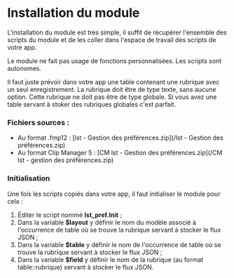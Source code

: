 # Installation du module

L'installation du module est très simple, il suffit de récupérer l'ensemble des scripts du module et de les coller dans l'espace de travail des scripts de votre app.

Le module ne fait pas usage de fonctions personnalisées. Les scripts sont autonomes.

Il faut juste prévoir dans votre app une table contenant une rubrique avec un seul enregistrement. La rubrique doit être de type texte, sans aucune option. Cette rubrique ne doit pas être de type globale. Si vous avez une table servant à stoker des rubriques globales c'est parfait.

### Fichiers sources :

* Au format .fmp12 : [lst - Gestion des préférences.zip](/lst - Gestion des préférences.zip)
* Au format Clip Manager 5 : [CM lst - Gestion des préférences.zip](/CM lst - gestion des préférences.zip)

### Initialisation

Une fois les scripts copiés dans votre app, il faut initialiser le module pour cela :

1. Éditer le script nommé **lst\_pref.Init** ;
2. Dans la variable **$layout** y définir le nom du modèle associé à l'occurrence de table où se trouve la rubrique servant à stocker le flux JSON ;
3. Dans la variable **$table** y définir le nom de l'occurrence de table où se trouve la rubrique servant à stocker le flux JSON ;
4. Dans la variable **$field** y définir le nom de la rubrique \(au format table::rubrique\) servant à stocker le flux JSON.



